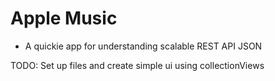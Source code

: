 # Apple Music

- A quickie app for understanding scalable REST API JSON 

TODO: Set up files and create simple ui using collectionViews 
